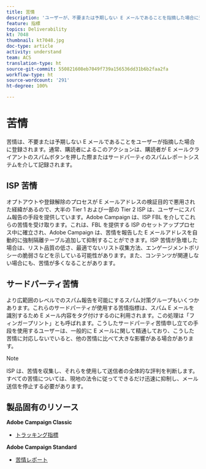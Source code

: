 ```yaml
---
title: 苦情
description: 'ユーザーが、不要または予期しない E メールであることを指摘した場合に登録される、苦情について説明します。 '
feature: 指標
topics: Deliverability
kt: 7048
thumbnail: kt7048.jpg
doc-type: article
activity: understand
team: ACS
translation-type: ht
source-git-commit: 550821608eb7049f739a156536dd31b6b2faa2fa
workflow-type: ht
source-wordcount: '291'
ht-degree: 100%

---
```



# 苦情

苦情は、不要または予期しない E メールであることをユーザーが指摘した場合に登録されます。通常、購読者によるこのアクションは、購読者が E メールクライアントのスパムボタンを押した際またはサードパーティのスパムレポートシステムを介して記録されます。

## ISP 苦情

オプトアウトや登録解除のプロセスが E メールアドレスの検証目的で悪用された経緯があるので、大半の Tier 1 および一部の Tier 2 ISP は、ユーザーにスパム報告の手段を提供しています。Adobe Campaign は、ISP FBL を介してこれらの苦情を受け取ります。これは、FBL を提供する ISP のセットアッププロセス中に確立され、Adobe Campaign は、苦情を報告した E メールアドレスを自動的に強制隔離テーブル追加して抑制することができます。ISP 苦情が急増した場合は、リスト品質の低さ、最適でないリスト収集方法、エンゲージメントポリシーの脆弱さなどを示している可能性があります。また、コンテンツが関連しない場合にも、苦情が多くなることがあります。

## サードパーティ苦情

より広範囲のレベルでのスパム報告を可能にするスパム対策グループもいくつかあります。これらのサードパーティが使用する苦情指標は、スパム E メールを識別するため E メール内容をタグ付けするのに利用されます。この処理は「フィンガープリント」とも呼ばれます。こうしたサードパーティ苦情申し立ての手段を使用するユーザーは、一般的に E メールに関して精通しており、こうした苦情に対応しないでいると、他の苦情に比べて大きな影響がある場合があります。

>[!NOTE]
>
>ISP は、苦情を収集し、それらを使用して送信者の全体的な評判を判断します。すべての苦情については、現地の法令に従ってできるだけ迅速に抑制し、メール送信を停止する必要があります。

## 製品固有のリソース

**Adobe Campaign Classic**

* [トラッキング指標](https://experienceleague.adobe.com/docs/campaign-classic/using/reporting/reports-on-deliveries/delivery-reports.html?lang=ja#tracking-indicators)

**Adobe Campaign Standard**

* [苦情レポート](https://experienceleague.adobe.com/docs/campaign-standard/using/reporting/list-of-reports/complaints.html?lang=ja#reporting)